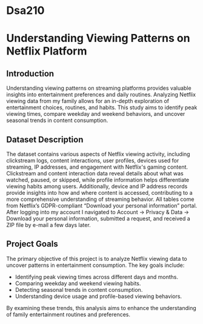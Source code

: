 # Dsa210
# **Understanding Viewing Patterns on Netflix Platform**

## **Introduction**
Understanding viewing patterns on streaming platforms provides valuable insights into entertainment preferences and daily routines. Analyzing Netflix viewing data from my family allows for an in-depth exploration of entertainment choices, routines, and habits. This study aims to identify peak viewing times, compare weekday and weekend behaviors, and uncover seasonal trends in content consumption.

## **Dataset Description**
The dataset contains various aspects of Netflix viewing activity, including clickstream logs, content interactions, user profiles, devices used for streaming, IP addresses, and engagement with Netflix's gaming content. Clickstream and content interaction data reveal details about what was watched, paused, or skipped, while profile information helps differentiate viewing habits among users. Additionally, device and IP address records provide insights into how and where content is accessed, contributing to a more comprehensive understanding of streaming behavior. All tables come from Netflix’s GDPR-compliant “Download your personal information” portal. After logging into my account I navigated to Account -> Privacy & Data -> Download your personal information, submitted a request, and received a ZIP file by e-mail a few days later. 

## **Project Goals**
The primary objective of this project is to analyze Netflix viewing data to uncover patterns in entertainment consumption. The key goals include:

- Identifying peak viewing times across different days and months.
- Comparing weekday and weekend viewing habits.
- Detecting seasonal trends in content consumption.
- Understanding device usage and profile-based viewing behaviors.

By examining these trends, this analysis aims to enhance the understanding of family entertainment routines and preferences.
